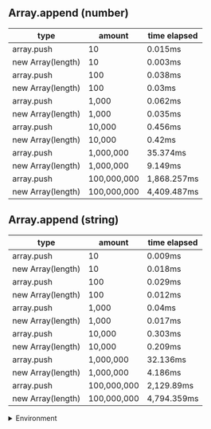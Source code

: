 ## Array.append (number)

|type|amount|time elapsed|
|-|-|-|
array.push|10|0.015ms
new Array(length)|10|0.003ms
array.push|100|0.038ms
new Array(length)|100|0.03ms
array.push|1,000|0.062ms
new Array(length)|1,000|0.035ms
array.push|10,000|0.456ms
new Array(length)|10,000|0.42ms
array.push|1,000,000|35.374ms
new Array(length)|1,000,000|9.149ms
array.push|100,000,000|1,868.257ms
new Array(length)|100,000,000|4,409.487ms
## Array.append (string)

|type|amount|time elapsed|
|-|-|-|
array.push|10|0.009ms
new Array(length)|10|0.018ms
array.push|100|0.029ms
new Array(length)|100|0.012ms
array.push|1,000|0.04ms
new Array(length)|1,000|0.017ms
array.push|10,000|0.303ms
new Array(length)|10,000|0.209ms
array.push|1,000,000|32.136ms
new Array(length)|1,000,000|4.186ms
array.push|100,000,000|2,129.89ms
new Array(length)|100,000,000|4,794.359ms


<details>
<summary>Environment</summary>

* __Machine:__ linux x64 | 2 vCPUs | 6.8GB Mem
* __Run:__ Sun Sep 24 2023 10:51:23 GMT+0000 (Coordinated Universal Time)
</details>

